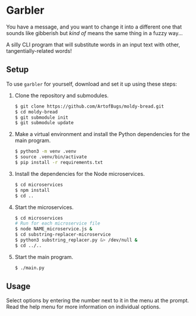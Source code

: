 # Garbler

You have a message, and you want to change it into a different one
that sounds like gibberish but *kind of* means the same thing in a fuzzy way...

A silly CLI program that will substitute words in an input text
with other, tangentially-related words!

## Setup

To use `garbler` for yourself, download and set it up using these steps:

1. Clone the repository and submodules.

    ```sh
    $ git clone https://github.com/ArtofBugs/moldy-bread.git
    $ cd moldy-bread
    $ git submodule init
    $ git submodule update
    ```

1. Make a virtual environment and install the Python dependencies
for the main program.

    ```sh
    $ python3 -m venv .venv
    $ source .venv/bin/activate
    $ pip install -r requirements.txt
    ```

1. Install the dependencies for the Node microservices.

    ```sh
    $ cd microservices
    $ npm install
    $ cd ..
    ```

1. Start the microservices.

    ```sh
    $ cd microservices
    # Run for each microservice file
    $ node NAME_microservice.js &
    $ cd substring-replacer-microservice
    $ python3 substring_replacer.py &> /dev/null &
    $ cd ../..
    ```

1. Start the main program.

    ```sh
    $ ./main.py
    ```

## Usage

Select options by entering the number next to it in the menu at the prompt.
Read the help menu for more information on individual options.
